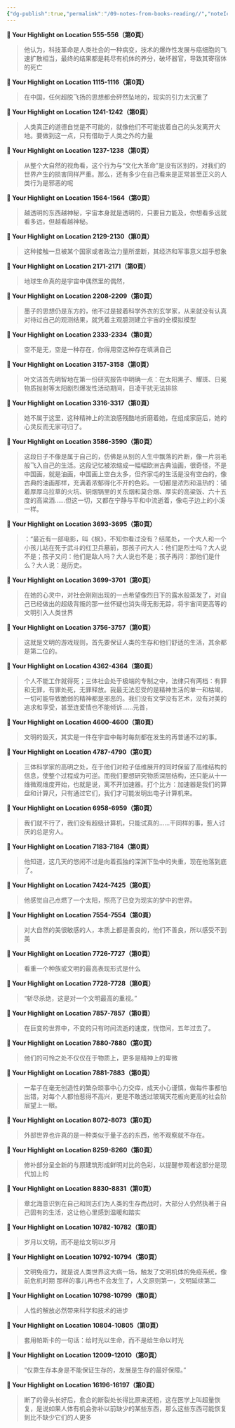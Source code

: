 ```yaml
---
{"dg-publish":true,"permalink":"/09-notes-from-books-reading//","noteIcon":"","created":"2024-05-20T06:59:15.268+02:00","updated":"2024-05-20T07:03:51.184+02:00"}
---
```


**📍 Your Highlight on Location 555-556（第0頁）**

> 他认为，科技革命是人类社会的一种病变，技术的爆炸性发展与癌细胞的飞速扩散相当，最终的结果都是耗尽有机体的养分，破坏器官，导致其寄宿体的死亡

**📍 Your Highlight on Location 1115-1116（第0頁）**

> 在中国，任何超脱飞扬的思想都会砰然坠地的，现实的引力太沉重了

**📍 Your Highlight on Location 1241-1242（第0頁）**

> 人类真正的道德自觉是不可能的，就像他们不可能拔着自己的头发离开大地。要做到这一点，只有借助于人类之外的力量

**📍 Your Highlight on Location 1237-1238（第0頁）**

> 从整个大自然的视角看，这个行为与“文化大革命”是没有区别的，对我们的世界产生的损害同样严重。那么，还有多少在自己看来是正常甚至正义的人类行为是邪恶的呢

**📍 Your Highlight on Location 1564-1564（第0頁）**

> 越透明的东西越神秘，宇宙本身就是透明的，只要目力能及，你想看多远就看多远，但越看越神秘。

**📍 Your Highlight on Location 2129-2130（第0頁）**

> 这种接触一旦被某个国家或者政治力量所垄断，其经济和军事意义超乎想象

**📍 Your Highlight on Location 2171-2171（第0頁）**

> 地球生命真的是宇宙中偶然里的偶然，

**📍 Your Highlight on Location 2208-2209（第0頁）**

> 墨子的思想仍是东方的，他不过是披着科学外衣的玄学家，从来就没有认真对待过自己的观测结果，就凭着主观臆测建立宇宙的全模拟模型

**📍 Your Highlight on Location 2333-2334（第0頁）**

> 空不是无，空是一种存在，你得用空这种存在填满自己

**📍 Your Highlight on Location 3157-3158（第0頁）**

> 叶文洁首先明智地在第一份研究报告中明确一点：在太阳黑子、耀斑、日冕物质抛射等太阳剧烈爆发性活动期间，日凌干扰无法排除

**📍 Your Highlight on Location 3316-3317（第0頁）**

> 她不属于这里，这种精神上的流浪感残酷地折磨着她，在组成家庭后，她的心灵反而无家可归了。

**📍 Your Highlight on Location 3586-3590（第0頁）**

> 这段日子不像是属于自己的，仿佛是从别的人生中飘落的片断，像一片羽毛般飞入自己的生活。这段记忆被浓缩成一幅幅欧洲古典油画，很奇怪，不是中国画，就是油画，中国画上空白太多，但齐家屯的生活是没有空白的，像古典的油画那样，充满着浓郁得化不开的色彩。一切都是浓烈和温热的：铺着厚厚乌拉草的火坑、铜烟锅里的关东烟和莫合烟、厚实的高粱饭、六十五度的高粱酒……但这一切，又都在宁静与平和中流逝着，像屯子边上的小溪一样。

**📍 Your Highlight on Location 3693-3695（第0頁）**

> ：“最近有一部电影，叫《枫》，不知你看过没有？结尾处，一个大人和一个小孩儿站在死于武斗的红卫兵墓前，那孩子问大人：他们是烈士吗？大人说不是；孩子又问：他们是敌人吗？大人说也不是；孩子再问：那他们是什么？大人说：是历史。

**📍 Your Highlight on Location 3699-3701（第0頁）**

> 在她的心灵中，对社会刚刚出现的一点希望像烈日下的露水般蒸发了，对自己已经做出的超级背叛的那一丝怀疑也消失得无影无踪，将宇宙间更高等的文明引入人类世界

**📍 Your Highlight on Location 3756-3757（第0頁）**

> 这就是文明的游戏规则，首先要保证人类的生存和他们舒适的生活，其余都是第二位的。

**📍 Your Highlight on Location 4362-4364（第0頁）**

> 个人不能工作就得死；三体社会处于极端的专制之中，法律只有两档：有罪和无罪，有罪处死，无罪释放。我最无法忍受的是精神生活的单一和枯竭，一切可能导致脆弱的精神都是邪恶的。我们没有文学没有艺术，没有对美的追求和享受，甚至连爱情也不能倾诉……元首，

**📍 Your Highlight on Location 4600-4600（第0頁）**

> 文明的毁灭，其实是一件在宇宙中每时每刻都在发生的再普通不过的事。

**📍 Your Highlight on Location 4787-4790（第0頁）**

> 三体科学家的高明之处，在于他们对粒子低维展开的同时保留了高维结构的信息，使整个过程成为可逆。而我们要想研究物质深层结构，还只能从十一维微观维度开始，也就是说，离不开加速器。打个比方：加速器是我们的算盘和计算尺，只有通过它们，我们才可能发明出电子计算机来。

**📍 Your Highlight on Location 6958-6959（第0頁）**

> 我们就不行了，我们没有超级计算机，只能试真的……干同样的事，惹人讨厌的总是穷人。

**📍 Your Highlight on Location 7183-7184（第0頁）**

> 他知道，这几天的悠闲不过是向着孤独的深渊下坠中的失重，现在他落到底了。

**📍 Your Highlight on Location 7424-7425（第0頁）**

> 他感觉自己点燃了一个太阳，照亮了已变为现实的梦中的世界。

**📍 Your Highlight on Location 7554-7554（第0頁）**

> 对大自然的美很敏感的人，本质上都是善良的，他们不善良，所以感受不到美

**📍 Your Highlight on Location 7726-7727（第0頁）**

> 看重一个种族或文明的最高表现形式是什么

**📍 Your Highlight on Location 7728-7728（第0頁）**

> “斩尽杀绝，这是对一个文明最高的重视。”

**📍 Your Highlight on Location 7857-7857（第0頁）**

> 在巨变的世界中，不变的只有时间流逝的速度，恍惚间，五年过去了。

**📍 Your Highlight on Location 7880-7880（第0頁）**

> 他们的可怜之处不仅仅在于物质上，更多是精神上的卑微

**📍 Your Highlight on Location 7881-7883（第0頁）**

> 一辈子在毫无创造性的繁杂琐事中心力交瘁，成天小心谨慎，做每件事都怕出错，对每个人都怕惹得不高兴，更是不敢透过玻璃天花板向更高的社会阶层望上一眼。

**📍 Your Highlight on Location 8072-8073（第0頁）**

> 外部世界也许真的是一种类似于量子态的东西，他不观察就不存在。

**📍 Your Highlight on Location 8259-8260（第0頁）**

> 修补部分呈全新的与原建筑形成鲜明对比的色彩，以提醒参观者这部分是现代加上的

**📍 Your Highlight on Location 8830-8831（第0頁）**

> 章北海意识到在自己和同志们为人类的生存而战时，大部分人仍然执著于自己固有的生活，这让他心里感到温暖和踏实

**📍 Your Highlight on Location 10782-10782（第0頁）**

> 岁月以文明，而不是给文明以岁月

**📍 Your Highlight on Location 10792-10794（第0頁）**

> 文明免疫力，就是说人类世界这大病一场，触发了文明机体的免疫系统，像前危机时期 那样的事儿再也不会发生了，人文原则第一，文明延续第二

**📍 Your Highlight on Location 10798-10799（第0頁）**

> 人性的解放必然带来科学和技术的进步

**📍 Your Highlight on Location 10804-10805（第0頁）**

> 套用帕斯卡的一句话：给时光以生命，而不是给生命以时光

**📍 Your Highlight on Location 12009-12010（第0頁）**

> “仅靠生存本身是不能保证生存的，发展是生存的最好保障。”

**📍 Your Highlight on Location 16196-16197（第0頁）**

> 断了的骨头长好后，愈合的断裂处长得比原来还粗，这在医学上叫超量恢复，是说如果人体有机会弥补以前缺少的某些东西，那么这些东西可能恢复到比不缺少它们的人更多
